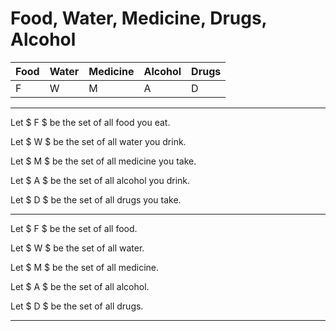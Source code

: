 # Food, Water, Medicine, Drugs, Alcohol

| Food | Water | Medicine | Alcohol | Drugs |
| - | - | - | - | - |
| F | W | M | A | D |

---

Let $ F $ be the set of all food you eat.

Let $ W $ be the set of all water you drink.

Let $ M $ be the set of all medicine you take.

Let $ A $ be the set of all alcohol you drink.

Let $ D $ be the set of all drugs you take.

---

Let $ F $ be the set of all food.

Let $ W $ be the set of all water.

Let $ M $ be the set of all medicine.

Let $ A $ be the set of all alcohol.

Let $ D $ be the set of all drugs.

---
